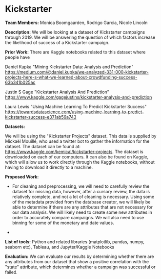 # Kickstarter
**Team Members:** Monica Boomgaarden, Rodrigo Garcia, Nicole Lincoln  

**Description:** We will be looking at a dataset of Kickstarter campaigns through 2019. We will be answering the question of which factors increase the likelihood of success of a Kickstarter campaign.   

**Prior Work:** There are Kaggle notebooks related to this dataset where people have

Daniel Kupka "Mining Kickstarter Data: Analysis and Prediction" 
https://medium.com/@daniel.kupka/we-analyzed-331-000-kickstarter-projects-here-s-what-we-learned-about-crowdfunding-success-63b341b025ac

Justin S Gage "Kickstarter Analysis And Prediction"
https://www.kaggle.com/gagejustins/kickstarter-analysis-and-prediction

Laura Lewis "Using Machine Learning To Predict Kickstarter Success"
https://towardsdatascience.com/using-machine-learning-to-predict-kickstarter-success-e371ab56a743

**Datasets:**  

We will be using the "Kickstarter Projects" dataset. This data is supplied by Mickaël Mouillé, who used a twitter bot to gather the information for the dataset. The dataset can be found at: https://www.kaggle.com/kemical/kickstarter-projects. The dataset is downloaded on each of our computers. It can also be found on Kaggle, which will allow us to work directly through the Kaggle notebooks, without having to download it directly to a machine.   

**Proposed Work:**  

- For cleaning and preprocessing, we will need to carefully review the dataset for missing data, however, after a cursory review, the data is relatively complete, and not a lot of cleaning is necessary. Using some of the metadata provided from the database creator, we will likely be able to determine if there are any attributes that are not necessary for our data analysis. We will likely need to create some new attributes in order to accurately compare campaigns. We will also need to use binning for some of the monetary and date values. 

- 

  

**List of tools:** Python and related libraries (matplotlib, pandas, numpy, seaborn etc), Tableau, and Jupyter/Kaggle Notebooks  

**Evaluation:** We can evaluate our results by determining whether there are any attributes from our dataset that show a positive correlation with the "state" attribute, which determines whether a campaign was successful or failed. 
